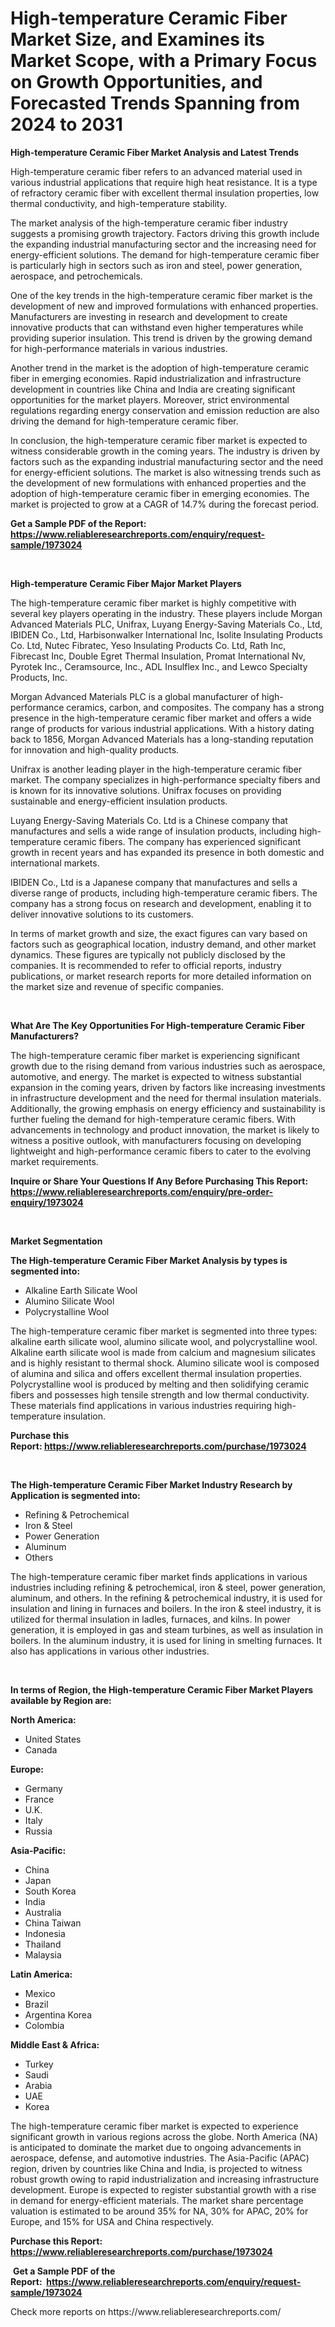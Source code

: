 <p><h1>High-temperature Ceramic Fiber Market Size, and Examines its Market Scope, with a Primary Focus on Growth Opportunities, and Forecasted Trends Spanning from 2024 to 2031</h1></p><p><strong>High-temperature Ceramic Fiber Market Analysis and Latest Trends</strong></p>
<p><p>High-temperature ceramic fiber refers to an advanced material used in various industrial applications that require high heat resistance. It is a type of refractory ceramic fiber with excellent thermal insulation properties, low thermal conductivity, and high-temperature stability.</p><p>The market analysis of the high-temperature ceramic fiber industry suggests a promising growth trajectory. Factors driving this growth include the expanding industrial manufacturing sector and the increasing need for energy-efficient solutions. The demand for high-temperature ceramic fiber is particularly high in sectors such as iron and steel, power generation, aerospace, and petrochemicals.</p><p>One of the key trends in the high-temperature ceramic fiber market is the development of new and improved formulations with enhanced properties. Manufacturers are investing in research and development to create innovative products that can withstand even higher temperatures while providing superior insulation. This trend is driven by the growing demand for high-performance materials in various industries.</p><p>Another trend in the market is the adoption of high-temperature ceramic fiber in emerging economies. Rapid industrialization and infrastructure development in countries like China and India are creating significant opportunities for the market players. Moreover, strict environmental regulations regarding energy conservation and emission reduction are also driving the demand for high-temperature ceramic fiber.</p><p>In conclusion, the high-temperature ceramic fiber market is expected to witness considerable growth in the coming years. The industry is driven by factors such as the expanding industrial manufacturing sector and the need for energy-efficient solutions. The market is also witnessing trends such as the development of new formulations with enhanced properties and the adoption of high-temperature ceramic fiber in emerging economies. The market is projected to grow at a CAGR of 14.7% during the forecast period.</p></p>
<p><strong>Get a Sample PDF of the Report:&nbsp; <a href="https://www.reliableresearchreports.com/enquiry/request-sample/1973024">https://www.reliableresearchreports.com/enquiry/request-sample/1973024</a></strong></p>
<p>&nbsp;</p>
<p><strong>High-temperature Ceramic Fiber Major Market Players</strong></p>
<p><p>The high-temperature ceramic fiber market is highly competitive with several key players operating in the industry. These players include Morgan Advanced Materials PLC, Unifrax, Luyang Energy-Saving Materials Co., Ltd, IBIDEN Co., Ltd, Harbisonwalker International Inc, Isolite Insulating Products Co. Ltd, Nutec Fibratec, Yeso Insulating Products Co. Ltd, Rath Inc, Fibrecast Inc, Double Egret Thermal Insulation, Promat International Nv, Pyrotek Inc., Ceramsource, Inc., ADL Insulflex Inc., and Lewco Specialty Products, Inc.</p><p>Morgan Advanced Materials PLC is a global manufacturer of high-performance ceramics, carbon, and composites. The company has a strong presence in the high-temperature ceramic fiber market and offers a wide range of products for various industrial applications. With a history dating back to 1856, Morgan Advanced Materials has a long-standing reputation for innovation and high-quality products.</p><p>Unifrax is another leading player in the high-temperature ceramic fiber market. The company specializes in high-performance specialty fibers and is known for its innovative solutions. Unifrax focuses on providing sustainable and energy-efficient insulation products.</p><p>Luyang Energy-Saving Materials Co. Ltd is a Chinese company that manufactures and sells a wide range of insulation products, including high-temperature ceramic fibers. The company has experienced significant growth in recent years and has expanded its presence in both domestic and international markets.</p><p>IBIDEN Co., Ltd is a Japanese company that manufactures and sells a diverse range of products, including high-temperature ceramic fibers. The company has a strong focus on research and development, enabling it to deliver innovative solutions to its customers.</p><p>In terms of market growth and size, the exact figures can vary based on factors such as geographical location, industry demand, and other market dynamics. These figures are typically not publicly disclosed by the companies. It is recommended to refer to official reports, industry publications, or market research reports for more detailed information on the market size and revenue of specific companies.</p></p>
<p>&nbsp;</p>
<p><strong>What Are The Key Opportunities For High-temperature Ceramic Fiber Manufacturers?</strong></p>
<p><p>The high-temperature ceramic fiber market is experiencing significant growth due to the rising demand from various industries such as aerospace, automotive, and energy. The market is expected to witness substantial expansion in the coming years, driven by factors like increasing investments in infrastructure development and the need for thermal insulation materials. Additionally, the growing emphasis on energy efficiency and sustainability is further fueling the demand for high-temperature ceramic fibers. With advancements in technology and product innovation, the market is likely to witness a positive outlook, with manufacturers focusing on developing lightweight and high-performance ceramic fibers to cater to the evolving market requirements.</p></p>
<p><strong>Inquire or Share Your Questions If Any Before Purchasing This Report: <a href="https://www.reliableresearchreports.com/enquiry/pre-order-enquiry/1973024">https://www.reliableresearchreports.com/enquiry/pre-order-enquiry/1973024</a></strong></p>
<p>&nbsp;</p>
<p><strong>Market Segmentation</strong></p>
<p><strong>The High-temperature Ceramic Fiber Market Analysis by types is segmented into:</strong></p>
<p><ul><li>Alkaline Earth Silicate Wool</li><li>Alumino Silicate Wool</li><li>Polycrystalline Wool</li></ul></p>
<p><p>The high-temperature ceramic fiber market is segmented into three types: alkaline earth silicate wool, alumino silicate wool, and polycrystalline wool. Alkaline earth silicate wool is made from calcium and magnesium silicates and is highly resistant to thermal shock. Alumino silicate wool is composed of alumina and silica and offers excellent thermal insulation properties. Polycrystalline wool is produced by melting and then solidifying ceramic fibers and possesses high tensile strength and low thermal conductivity. These materials find applications in various industries requiring high-temperature insulation.</p></p>
<p><strong>Purchase this Report:&nbsp;<a href="https://www.reliableresearchreports.com/purchase/1973024">https://www.reliableresearchreports.com/purchase/1973024</a></strong></p>
<p>&nbsp;</p>
<p><strong>The High-temperature Ceramic Fiber Market Industry Research by Application is segmented into:</strong></p>
<p><ul><li>Refining & Petrochemical</li><li>Iron & Steel</li><li>Power Generation</li><li>Aluminum</li><li>Others</li></ul></p>
<p><p>The high-temperature ceramic fiber market finds applications in various industries including refining & petrochemical, iron & steel, power generation, aluminum, and others. In the refining & petrochemical industry, it is used for insulation and lining in furnaces and boilers. In the iron & steel industry, it is utilized for thermal insulation in ladles, furnaces, and kilns. In power generation, it is employed in gas and steam turbines, as well as insulation in boilers. In the aluminum industry, it is used for lining in smelting furnaces. It also has applications in various other industries.</p></p>
<p>&nbsp;</p>
<p><strong>In terms of Region, the High-temperature Ceramic Fiber Market Players available by Region are:</strong></p>
<p>
    <p> <strong> North America: </strong>
        <ul>
            <li>United States</li>
            <li>Canada</li>
        </ul>
        </p> 
    <p> <strong> Europe: </strong>
        <ul>
            <li>Germany</li>
            <li>France</li>
            <li>U.K.</li>
            <li>Italy</li>
            <li>Russia</li>
        </ul>
        </p> 
    <p> <strong> Asia-Pacific: </strong>
        <ul>
            <li>China</li>
            <li>Japan</li>
            <li>South Korea</li>
            <li>India</li>
            <li>Australia</li>
            <li>China Taiwan</li>
            <li>Indonesia</li>
            <li>Thailand</li>
            <li>Malaysia</li>
        </ul>
        </p> 
    <p> <strong> Latin America: </strong>
        <ul>
            <li>Mexico</li>
            <li>Brazil</li>
            <li>Argentina Korea</li>
            <li>Colombia</li>
        </ul>
        </p> 
    <p> <strong> Middle East & Africa: </strong>
        <ul>
            <li>Turkey</li>
            <li>Saudi</li>
            <li>Arabia</li>
            <li>UAE</li>
            <li>Korea</li>
        </ul>
    </p>
    </p>
<p><p>The high-temperature ceramic fiber market is expected to experience significant growth in various regions across the globe. North America (NA) is anticipated to dominate the market due to ongoing advancements in aerospace, defense, and automotive industries. The Asia-Pacific (APAC) region, driven by countries like China and India, is projected to witness robust growth owing to rapid industrialization and increasing infrastructure development. Europe is expected to register substantial growth with a rise in demand for energy-efficient materials. The market share percentage valuation is estimated to be around 35% for NA, 30% for APAC, 20% for Europe, and 15% for USA and China respectively.</p></p>
<p><strong>Purchase this Report: <a href="https://www.reliableresearchreports.com/purchase/1973024">https://www.reliableresearchreports.com/purchase/1973024</a></strong></p>
<p>&nbsp;<strong>Get a Sample PDF of the Report:&nbsp;&nbsp;<a href="https://www.reliableresearchreports.com/enquiry/request-sample/1973024">https://www.reliableresearchreports.com/enquiry/request-sample/1973024</a></strong></p>
<p><strong></strong></p>
<p>Check more reports on https://www.reliableresearchreports.com/</p>